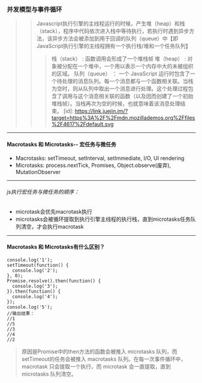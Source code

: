 ### 并发模型与事件循环
>>Javascript执行引擎的主线程运行的时候，产生堆（heap）和栈（stack），程序中代码依次进入栈中等待执行，若执行时遇到异步方法，该异步方法会被添加到用于回调的队列（queue）中【即JavaScript执行引擎的主线程拥有一个执行栈/堆和一个任务队列】
>>>栈（stack） : 函数调用会形成了一个堆栈帧
堆（heap） : 对象被分配在一个堆中，一个用以表示一个内存中大的未被组织的区域。
队列（queue） ： 一个 JavaScript 运行时包含了一个待处理的消息队列。每一个消息都与一个函数相关联。当栈为空时，则从队列中取出一个消息进行处理。这个处理过程包含了调用与这个消息相关联的函数（以及因而创建了一个初始堆栈帧）。当栈再次为空的时候，也就意味着该消息处理结束。
[id]: https://link.juejin.im/?target=https%3A%2F%2Fmdn.mozillademos.org%2Ffiles%2F4617%2Fdefault.svg
---
#### Macrotasks 和 Microtasks-- 宏任务与微任务

  - Macrotasks: setTimeout, setInterval, setImmediate, I/O, UI rendering
  - Microtasks: process.nextTick, Promises, Object.observe(废弃), MutationObserver
---
###### js执行宏任务与微任务的顺序：
- microtask会优先macrotask执行
- microtasks会被循环提取到执行引擎主线程的执行栈，直到microtasks任务队列清空，才会执行macrotask
---
#### Macrotasks 和 Microtasks有什么区别？
```
console.log('1');
setTimeout(function() {
  console.log('2');
}, 0);
Promise.resolve().then(function() {
  console.log('3');
}).then(function() {
  console.log('4');
});
console.log('5');
//输出结果：
//1
//5
//3
//4
//2
```
>原因是Promise中的then方法的函数会被推入 microtasks 队列，而setTimeout的任务会被推入 macrotasks 队列。在每一次事件循环中，macrotask 只会提取一个执行，而 microtask 会一直提取，直到 microtasks 队列清空。
